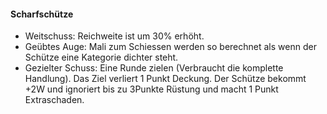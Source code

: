 #### Scharfschütze

* Weitschuss: Reichweite ist um 30% erhöht.
* Geübtes Auge: Mali zum Schiessen werden so berechnet als wenn der Schütze eine Kategorie dichter steht.
* Gezielter Schuss: Eine Runde zielen (Verbraucht die komplette Handlung). Das Ziel verliert 1 Punkt Deckung.
Der Schütze bekommt +2W und ignoriert bis zu 3Punkte Rüstung und macht 1 Punkt Extraschaden.
